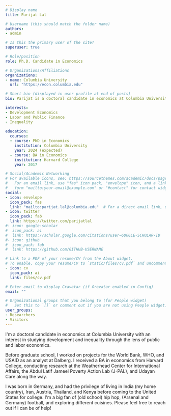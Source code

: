 ```yaml
---
# Display name
title: Parijat Lal

# Username (this should match the folder name)
authors:
- admin

# Is this the primary user of the site?
superuser: true

# Role/position
role: Ph.D. Candidate in Economics

# Organizations/Affiliations
organizations:
- name: Columbia University
  url: "https://econ.columbia.edu"

# Short bio (displayed in user profile at end of posts)
bio: Parijat is a doctoral candidate in economics at Columbia University. Parijat has research interests in development and environmental economics. 

interests:
- Development Economics
- Labor and Public Finance
- Inequality
 
education:
  courses:
  - course: PhD in Economics
    institution: Columbia University
    year: 2024 (expected)
  - course: BA in Economics
    institution: Harvard College
    year: 2017

# Social/Academic Networking
# For available icons, see: https://sourcethemes.com/academic/docs/page-builder/#icons
#   For an email link, use "fas" icon pack, "envelope" icon, and a link in the
#   form "mailto:your-email@example.com" or "#contact" for contact widget.
social:
- icon: envelope
  icon_pack: fas
  link: "mailto:parijat.lal@columbia.edu"  # For a direct email link, use "mailto:parijat.lal@columbia.edu".
- icon: twitter
  icon_pack: fab
  link: https://twitter.com/parijatlal
#- icon: google-scholar
#  icon_pack: ai
#  link: https://scholar.google.com/citations?user=GOOGLE-SCHOLAR-ID
#- icon: github
#  icon_pack: fab
#  link: https://github.com/GITHUB-USERNAME

# Link to a PDF of your resume/CV from the About widget.
# To enable, copy your resume/CV to `static/files/cv.pdf` and uncomment the lines below.
- icon: cv
  icon_pack: ai
  link: files/cv.pdf

# Enter email to display Gravatar (if Gravatar enabled in Config)
email: ""

# Organizational groups that you belong to (for People widget)
#   Set this to `[]` or comment out if you are not using People widget.
user_groups:
- Researchers
- Visitors
---
```


I'm a doctoral candidate in economics at Columbia University with an interest in studying development and inequality through the lens of public and labor economics. 

Before graduate school, I worked on projects for the World Bank, WHO, and USAID as an analyst at Dalberg. I received a BA in economics from Harvard College, conducting research at the Weatherhead Center for International Affairs, the Abdul Latif Jameel Poverty Action Lab (J-PAL), and Udayan Care along the way.

I was born in Germany, and had the privilege of living in India (my home country), Iran, Austria, Thailand, and Kenya before coming to the United States for college. I'm a big fan of (old school) hip hop, (Arsenal and Germany) football, and exploring different cuisines. Please feel free to reach out if I can be of help!